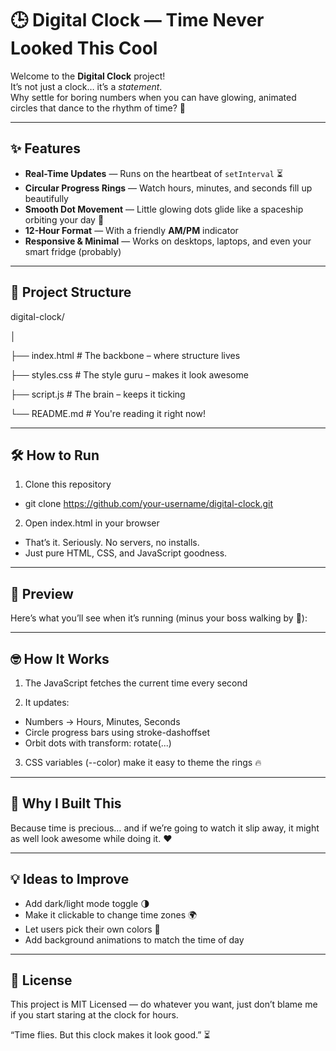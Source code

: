 # 🕒 Digital Clock — Time Never Looked This Cool

Welcome to the **Digital Clock** project!  
It’s not just a clock… it’s a *statement*.  
Why settle for boring numbers when you can have glowing, animated circles that dance to the rhythm of time? 🎯

---

## ✨ Features
- **Real-Time Updates** — Runs on the heartbeat of `setInterval` ⏳
- **Circular Progress Rings** — Watch hours, minutes, and seconds fill up beautifully  
- **Smooth Dot Movement** — Little glowing dots glide like a spaceship orbiting your day 🚀
- **12-Hour Format** — With a friendly **AM/PM** indicator  
- **Responsive & Minimal** — Works on desktops, laptops, and even your smart fridge (probably)

---

## 📂 Project Structure

digital-clock/

│

├── index.html    # The backbone – where structure lives

├── styles.css    # The style guru – makes it look awesome

├── script.js     # The brain – keeps it ticking

└── README.md     # You're reading it right now!

---

## 🛠️ How to Run

1. Clone this repository
- git clone https://github.com/your-username/digital-clock.git

2. Open index.html in your browser

- That’s it. Seriously. No servers, no installs.
- Just pure HTML, CSS, and JavaScript goodness.

---
## 📸 Preview

Here’s what you’ll see when it’s running (minus your boss walking by 👀):

---
## 🤓 How It Works

1. The JavaScript fetches the current time every second

2. It updates: 

- Numbers → Hours, Minutes, Seconds
- Circle progress bars using stroke-dashoffset
- Orbit dots with transform: rotate(...)

3. CSS variables (--color) make it easy to theme the rings 🔥

---
## 🎯 Why I Built This

Because time is precious… and if we’re going to watch it slip away,
it might as well look awesome while doing it. ❤️

---
## 💡 Ideas to Improve

- Add dark/light mode toggle 🌗
- Make it clickable to change time zones 🌍
- Let users pick their own colors 🎨
- Add background animations to match the time of day

---
## 📜 License

This project is MIT Licensed — do whatever you want, just don’t blame me if you start staring at the clock for hours.

“Time flies. But this clock makes it look good.” ⏳
